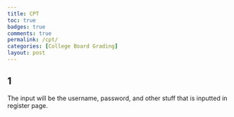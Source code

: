 ```yaml
---
title: CPT
toc: true
badges: true
comments: true
permalink: /cpt/
categories: [College Board Grading]
layout: post
---
```

## 1
The input will be the username, password, and other stuff that is inputted in register page. 